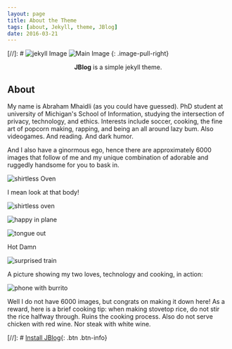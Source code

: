 ```yaml
---
layout: page
title: About the Theme
tags: [about, Jekyll, theme, JBlog]
date: 2016-03-21
---
```


[//]: # ![jekyll Image](http://dab1nmslvvntp.cloudfront.net/wp-content/uploads/2015/02/1424055625jekyll.png)
![Main Image](http://www.github.com/mhaidli/mhaidli.github.io/assets/img/abraham_serious_headshot.jpg)
{: .image-pull-right}

<center><b>JBlog</b> is a simple jekyll theme.</center>

## About

My name is Abraham Mhaidli (as you could have guessed). PhD student at university of Michigan's School of Information, studying the intersection of privacy, technology, and ethics. 
Interests include soccer, cooking, the fine art of popcorn making, rapping, and being an all around lazy bum. Also videogames. And reading. And dark humor.

And I also have a ginormous ego, hence there are approximately 6000 images that follow of me and my unique combination of adorable and ruggedly handsome for you to bask in.

![shirtless Oven](http://www.github.com/mhaidli/mhaidli.github.io/assets/img/stupid_images_for_the_6000/shirtless_oven.jpg)

I mean look at that body!

![shirtless oven](http://www.github.com/mhaidli/mhaidli.github.io/assets/img/stupid_images_for_the_6000/happy_selfie.jpg)

![happy in plane](http://www.github.com/mhaidli/mhaidli.github.io/assets/img/stupid_images_for_the_6000/happy_in_plane.jpg)

![tongue out](http://www.github.com/mhaidli/mhaidli.github.io/assets/img/stupid_images_for_the_6000/tongue_out.jpg)

Hot Damn

![surprised train](http://www.github.com/mhaidli/mhaidli.github.io/assets/img/stupid_images_for_the_6000/surprised_train.jpg)

A picture showing my two loves, technology and cooking, in action:

![phone with burrito](http://www.github.com/mhaidli/mhaidli.github.io/assets/img/stupid_images_for_the_6000/phone_with_burrito.jpg)

Well I do not have 6000 images, but congrats on making it down here! As a reward, here is a brief cooking tip: when making stovetop rice, do not stir the rice halfway through. Ruins the cooking process.
Also do not serve chicken with red wine. Nor steak with white wine.


[//]: # [Install JBlog](https://github.com/alperenbozkurt/JBlog){: .btn .btn-info}
